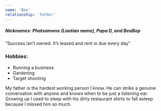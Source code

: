 ```yaml
---
name: 'Bea'
relationship: 'father'
---
```

##### Nicknames: Phatsamone (Laotian name), Papa D, and BeaBop
“Success isn’t owned. It’s leased and rent is due every day”

### Hobbies:
- Running a business
- Gardening 
- Target shooting 

My father is the hardest working person I know. He can strike a genuine conversation with anyone and knows when to be just a listening ear. Growing up I used to sleep with his dirty restaurant shirts to fall asleep because I missed him so much.